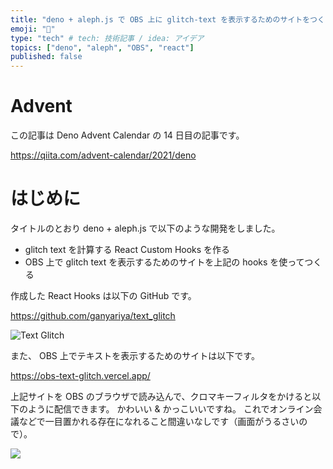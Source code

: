 ```yaml
---
title: "deno + aleph.js で OBS 上に glitch-text を表示するためのサイトをつくった"
emoji: "🎉"
type: "tech" # tech: 技術記事 / idea: アイデア
topics: ["deno", "aleph", "OBS", "react"]
published: false
---
```


# Advent

この記事は Deno Advent Calendar の 14 日目の記事です。

https://qiita.com/advent-calendar/2021/deno

# はじめに

タイトルのとおり deno + aleph.js で以下のような開発をしました。

- glitch text を計算する React Custom Hooks を作る
- OBS 上で glitch text を表示するためのサイトを上記の hooks を使ってつくる

作成した React Hooks は以下の GitHub です。

https://github.com/ganyariya/text_glitch

![Text Glitch](https://i.gyazo.com/0bf223e7108e46101d5114348b296b28.gif)

また、 OBS 上でテキストを表示するためのサイトは以下です。

https://obs-text-glitch.vercel.app/

上記サイトを OBS のブラウザで読み込んで、クロマキーフィルタをかけると以下のように配信できます。
かわいい & かっこいいですね。
これでオンライン会議などで一目置かれる存在になれること間違いなしです（画面がうるさいので）。

![](https://storage.googleapis.com/zenn-user-upload/059a01420e30-20211211.gif)


